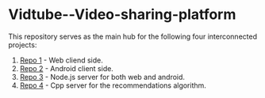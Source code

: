 # Vidtube--Video-sharing-platform

This repository serves as the main hub for the following four interconnected projects:

1. [Repo 1](https://github.com/maxshabs/project_web.git) - Web cliend side.
2. [Repo 2](https://github.com/eyalg43/project_android.git) - Android client side.
3. [Repo 3](https://github.com/OCDev1/VidTube-server.git) - Node.js server for both web and android.
4. [Repo 4](https://github.com/maxshabs/vidtube-part4.git) - Cpp server for the recommendations algorithm.
